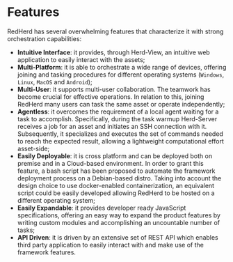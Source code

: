 # Features

RedHerd has several overwhelming features that characterize it with strong orchestration capabilities:

* **Intuitive Interface**: it provides, through Herd-View, an intuitive web application to easily interact with the assets;
* **Multi-Platform**: it is able to orchestrate a wide range of devices, offering joining and tasking procedures for different operating systems (`Windows`, `Linux`, `MacOS` and `Android`);
* **Multi-User**: it supports multi-user collaboration. The teamwork has become crucial for effective operations. In relation to this, joining RedHerd many users can task the same asset or operate independently;
* **Agentless**: it overcomes the requirement of a local agent waiting for a task to accomplish. Specifically, during the task warmup Herd-Server receives a job for an asset and initiates an SSH connection with it. Subsequently, it specializes and executes the set of commands needed to reach the expected result, allowing a lightweight computational effort asset-side;
* **Easily Deployable**: it is cross platform and can be deployed both on premise and in a Cloud-based environment. In order to grant this feature, a bash script has been proposed to automate the framework deployment process on a Debian-based distro. Taking into account the design choice to use docker-enabled containerization, an equivalent script could be easily developed allowing RedHerd to be hosted on a different operating system;
* **Easily Expandable**: it provides developer ready JavaScript specifications, offering an easy way to expand the product features by writing custom modules and accomplishing an uncountable number of tasks;
* **API Driven**: it is driven by an extensive set of REST API which enables third party application to easily interact with and make use of the framework features.
